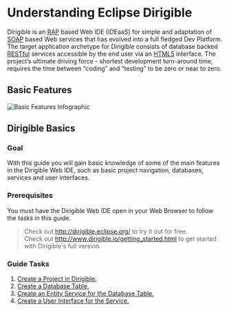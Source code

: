 # Understanding Eclipse Dirigible

Dirigible is an [RAP](http://www.eclipse.org/rap/) based Web IDE (IDEaaS) for simple and adaptation of [SOAP](https://en.wikipedia.org/wiki/SOAP) based Web services that has evolved into a full fledged Dev Platform.
The target application archetype for Dirigible consists of database backed [RESTful](https://en.wikipedia.org/wiki/Representational_state_transfer) services accessible by the end user via an [HTML5](https://en.wikipedia.org/wiki/HTML5) interface. The project’s ultimate driving force - shortest development turn-around time, requires the time between “coding” and “testing” to be zero or near to zero.

## Basic Features
![Basic Features Infographic](https://github.com/dirigiblelabs/curriculum/blob/master/IvoYakov/DirigibleDoc/Images/BasicFeatures2_Infographic.png)

## Dirigible Basics

### Goal
With this guide you will gain basic knowledge of some of the main features in the Dirigible Web IDE, such as basic project navigation, databases, services and user interfaces.

### Prerequisites
You must have the Dirigible Web IDE open in your Web Browser to follow the tasks in this guide.
> Check out http://dirigible.eclipse.org/ to try it out for free.</br>
> Check out http://www.dirigible.io/getting_started.html to get started with Dirigible's full version.</br>

### Guide Tasks
1. [Create a Project in Dirigible.](https://github.com/dirigiblelabs/curriculum/tree/master/IvoYakov/DirigibleDoc/Guides/CreateProject.md)
2. [Create a Database Table.](https://github.com/dirigiblelabs/curriculum/tree/master/IvoYakov/DirigibleDoc/Guides/CreateDatabaseTable.md)
3. [Create an Entity Service for the Database Table.](https://github.com/dirigiblelabs/curriculum/blob/master/IvoYakov/DirigibleDoc/Guides/CreateEntityService.md)
4. [Create a User Interface for the Service.](https://github.com/dirigiblelabs/curriculum/tree/master/IvoYakov/DirigibleDoc/Guides/CreateUserInterface.md)
